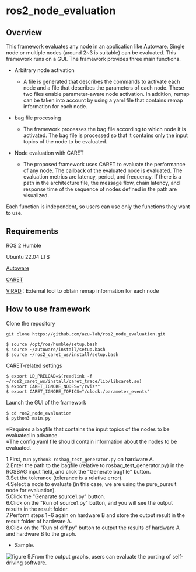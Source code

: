 # ros2_node_evaluation

## Overview

This framework evaluates any node in an application like Autoware. Single node or multiple nodes (around 2~3 is suitable) can be evaluated. This framework runs on a GUI. The framework provides three main functions.

- Arbitrary node activation
  - A file is generated that describes the commands to activate each node and a file that describes the parameters of each node. These two files enable parameter-aware node activation. In addition, remap can be taken into account by using a yaml file that contains remap information for each node.

- bag file processing
  - The framework processes the bag file according to which node it is activated. The bag file is processed so that it contains only the input topics of the node to be evaluated.

- Node evaluation with CARET
  - The proposed framework uses CARET to evaluate the performance of any node. The callback of the evaluated node is evaluated. The evaluation metrics are latency, period, and frequency. If there is a path in the architecture file, the message flow, chain latency, and response time of the sequence of nodes defined in the path are visualized.

Each function is independent, so users can use only the functions they want to use.
  

## Requirements

ROS 2 Humble

Ubuntu 22.04 LTS

[Autoware](https://autowarefoundation.github.io/autoware-documentation/main/)

[CARET](https://tier4.github.io/CARET_doc/latest/)

[ViRAD](https://github.com/NAIST-SE/ViRAD) : External tool to obtain remap information for each node

## How to use framework

Clone the repository
```
git clone https://github.com/azu-lab/ros2_node_evaluation.git
```

```
$ source /opt/ros/humble/setup.bash
$ source ~/autoware/install/setup.bash
$ source ~/ros2_caret_ws/install/setup.bash
```

CARET-related settings
```
$ export LD_PRELOAD=$(readlink -f ~/ros2_caret_ws/install/caret_trace/lib/libcaret.so)
$ export CARET_IGNORE_NODES="/rviz*"
$ export CARET_IGNORE_TOPICS="/clock:/parameter_events"
```

Launch the GUI of the framework
```
$ cd ros2_node_evaluation
$ python3 main.py
```

※Requires a bagfile that contains the input topics of the nodes to be evaluated in advance.<br>
※The config.yaml file should contain information about the nodes to be evaluated.

1.First, run ```python3 rosbag_test_generator.py``` on hardware A.<br>
2.Enter the path to the bagfile (relative to rosbag_test_generator.py) in the ROSBAG input field, and click the "Generate bagfile" button.<br>
3.Set the tolerance (tolerance is a relative error).<br>
4.Select a node to evaluate (in this case, we are using the pure_pursuit node for evaluation).<br>
5.Click the "Genarate source1.py" button.<br>
6.Click on the "Run of source1.py" button, and you will see the output results in the result folder.<br>
7.Perform steps 1~6 again on hardware B and store the output result in the result folder of hardware A.<br>
8.Click on the "Run of diff.py" button to output the results of hardware A and hardware B to the graph.<br>
* Sample.
<img src="https://github.com/CPFL/ros2b2b/blob/main/src/result/diff_pure_vehicle_vehicle_command_front_wheel_angle_rad_page-0001.jpg" alt="figure" title="figure">
9.From the output graphs, users can evaluate the porting of self-driving software.<br>

